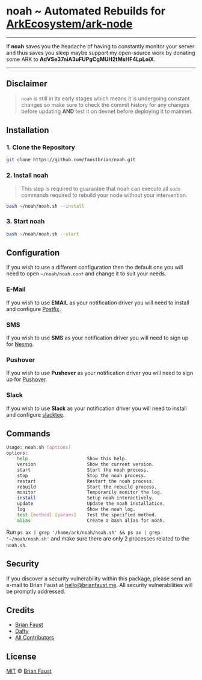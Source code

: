 # noah ~ Automated Rebuilds for [ArkEcosystem/ark-node](https://github.com/ArkEcosystem/ark-node)

---

If **noah** saves you the headache of having to constantly monitor your server and thus saves you sleep maybe support my open-source work by donating some ARK to **AdVSe37niA3uFUPgCgMUH2tMsHF4LpLoiX**.

---

## Disclaimer

> `noah` is still in its early stages which means it is undergoing constant changes so make sure to check the commit history for any changes before updating **AND** test it on devnet before deploying it to mainnet.

## Installation

### 1. Clone the Repository

```bash
git clone https://github.com/faustbrian/noah.git
```

### 2. Install noah

> This step is required to guarantee that noah can execute all `sudo` commands required to rebuild your node without your intervention.

```bash
bash ~/noah/noah.sh --install
```

### 3. Start noah

```bash
bash ~/noah/noah.sh --start
```

## Configuration

If you wish to use a different configuration then the default one you will need to open `~/noah/noah.conf` and change it to suit your needs.

### E-Mail

If you wish to use **EMAIL** as your notification driver you will need to install and configure [Postfix](https://digitalocean.com/community/tutorials/how-to-install-and-configure-postfix-on-ubuntu-16-04).

### SMS

If you wish to use **SMS** as your notification driver you will need to sign up for [Nexmo](https://nexmo.com).

### Pushover

If you wish to use **Pushover** as your notification driver you will need to sign up for [Pushover](https://pushover.net).

### Slack

If you wish to use **Slack** as your notification driver you will need to install and configure [slacktee](https://github.com/course-hero/slacktee).

## Commands

```bash
Usage: noah.sh [options]
options:
    help                      Show this help.
    version                   Show the current version.
    start                     Start the noah process.
    stop                      Stop the noah process.
    restart                   Restart the noah process.
    rebuild                   Start the rebuild process.
    monitor                   Temporarily monitor the log.
    install                   Setup noah interactively.
    update                    Update the noah installation.
    log                       Show the noah log.
    test [method] [params]    Test the specified method.
    alias                     Create a bash alias for noah.
```

Run `ps ax | grep '/home/ark/noah/noah.sh' && ps ax | grep '~/noah/noah.sh'` and make sure there are only 2 processes related to the `noah.sh`.

## Security

If you discover a security vulnerability within this package, please send an e-mail to Brian Faust at hello@brianfaust.me. All security vulnerabilities will be promptly addressed.

## Credits

- [Brian Faust](https://github.com/faustbrian)
- [Dafty](https://github.com/dafty)
- [All Contributors](../../contributors)

## License

[MIT](LICENSE) © [Brian Faust](https://brianfaust.me)

